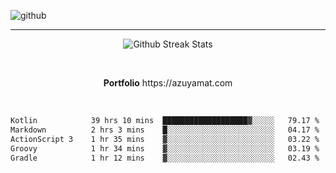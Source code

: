![github](https://media.discordapp.net/attachments/881363147364118528/1142610121697021952/background.png?width=1000&height=300)<br>
___
<p align="center">
  <img alt="Github Streak Stats" src="https://streak-stats.demolab.com?user=Azuyamat&theme=transparent&hide_border=true"/>
</p><br>
<p align="center">
      <strong>Portfolio</strong> https://azuyamat.com
</p><br>

<!--START_SECTION:waka-->

```txt
Kotlin            39 hrs 10 mins  ███████████████████▓░░░░░   79.17 %
Markdown          2 hrs 3 mins    █░░░░░░░░░░░░░░░░░░░░░░░░   04.17 %
ActionScript 3    1 hr 35 mins    ▓░░░░░░░░░░░░░░░░░░░░░░░░   03.22 %
Groovy            1 hr 34 mins    ▓░░░░░░░░░░░░░░░░░░░░░░░░   03.19 %
Gradle            1 hr 12 mins    ▓░░░░░░░░░░░░░░░░░░░░░░░░   02.43 %
```

<!--END_SECTION:waka-->
